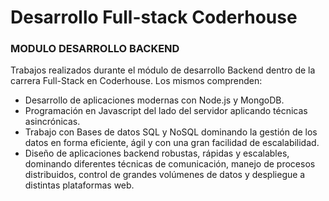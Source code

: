 # Desarrollo Full-stack Coderhouse  
### MODULO DESARROLLO BACKEND

Trabajos realizados durante el módulo de desarrollo Backend dentro de la carrera Full-Stack en Coderhouse.
Los mismos comprenden:

 - Desarrollo  de aplicaciones modernas con Node.js y MongoDB.
 - Programación en Javascript del lado del servidor aplicando técnicas asincrónicas.
 - Trabajo con Bases de datos SQL y NoSQL dominando la gestión de los datos en forma eficiente, ágil y con una gran facilidad de escalabilidad.
 - Diseño de aplicaciones backend robustas, rápidas y escalables,   dominando diferentes técnicas de comunicación, manejo de procesos distribuidos, control de grandes volúmenes de datos y despliegue a  distintas plataformas web.